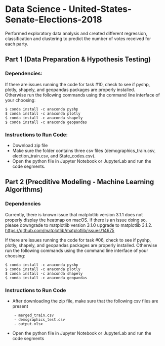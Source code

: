 # Data Science - United-States-Senate-Elections-2018
Performed exploratory data analysis and created different regression, classification and clustering to predict the number of votes received for each party. 

## Part 1 (Data Preparation & Hypothesis Testing)

### Dependencies:
If there are issues running the code for task #10, check to see if pyshp, plotly, shapely, and geopandas packages are properly installed. <br>
Otherwise run the following commands using the command line interface of your choosing:
```
$ conda install -c anaconda pyshp
$ conda install -c anaconda plotly
$ conda install -c anaconda shapely
$ conda install -c anaconda geopandas
```
### Instructions to Run Code: 

*  Download zip file 
*  Make sure the folder contains three csv files (demographics_train.csv, election_train.csv, and State_codes.csv).  
*  Open the python file in Jupyter Notebook or JupyterLab and run the code segments.


## Part 2 (Precditive Modeling - Machine Learning Algorithms)

### Dependencies
Currently, there is known issue that matplotlib version 3.1.1 does not properly display the heatmap on macOS. If there is an issue doing so, please downgrade to matplotlib version 3.1.0 upgrade to matplotlib 3.1.2.
https://github.com/matplotlib/matplotlib/issues/14675


If there are issues running the code for task #06, check to see if pyshp, plotly, shapely, and geopandas packages are properly installed. Otherwise run the following commands using the command line interface of your choosing:

```
$ conda install -c anaconda pyshp
$ conda install -c anaconda plotly
$ conda install -c anaconda shapely
$ conda install -c anaconda geopandas
```

### Instructions to Run Code 
* After downloading the zip file, make sure that the following csv files are present <br>
```
	- merged_train.csv 
	- demographics_test.csv
	- output.xlsx
```
* Open the python file in Jupyter Notebook or JupyterLab and run the code segments
